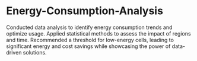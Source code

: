 # Energy-Consumption-Analysis
Conducted data analysis to identify energy consumption trends and optimize usage. Applied statistical methods to assess the impact of regions and time. Recommended a threshold for low-energy cells, leading to significant energy and cost savings while showcasing the power of data-driven solutions.
